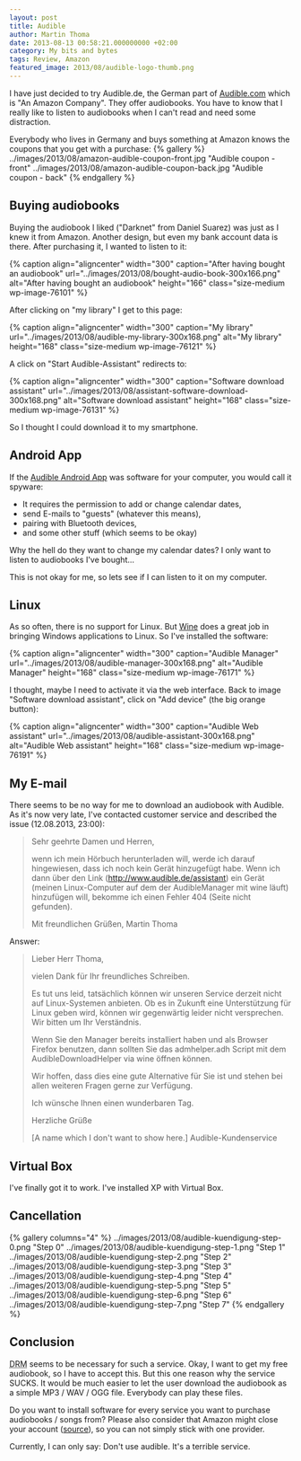 ```yaml
---
layout: post
title: Audible
author: Martin Thoma
date: 2013-08-13 00:58:21.000000000 +02:00
category: My bits and bytes
tags: Review, Amazon
featured_image: 2013/08/audible-logo-thumb.png
---
```

I have just decided to try Audible.de, the German part of <a href="http://en.wikipedia.org/wiki/Audible.com">Audible.com</a> which is "An Amazon Company". They offer audiobooks. You have to know that I really like to listen to audiobooks when I can't read and need some distraction.

Everybody who lives in Germany and buys something at Amazon knows the coupons that you get with a purchase:
{% gallery %}
    ../images/2013/08/amazon-audible-coupon-front.jpg   "Audible coupon - front"
    ../images/2013/08/amazon-audible-coupon-back.jpg    "Audible coupon - back"
{% endgallery %}

<h2>Buying audiobooks</h2>
Buying the audiobook I liked ("Darknet" from Daniel Suarez) was just as I knew it from Amazon. <span class="hint" text="Why the hell do they use another design?">Another design</span>, but even my bank account data is there.
After purchasing it, I wanted to listen to it:

{% caption align="aligncenter" width="300" caption="After having bought an audiobook" url="../images/2013/08/bought-audio-book-300x166.png" alt="After having bought an audiobook"  height="166" class="size-medium wp-image-76101" %}

After clicking on "my library" I get to this page:

{% caption align="aligncenter" width="300" caption="My library" url="../images/2013/08/audible-my-library-300x168.png" alt="My library"  height="168" class="size-medium wp-image-76121" %}

A click on "Start Audible-Assistant" redirects to:

{% caption align="aligncenter" width="300" caption="Software download assistant" url="../images/2013/08/assistant-software-download-300x168.png" alt="Software download assistant"  height="168" class="size-medium wp-image-76131" %}

So I thought I could download it to my smartphone.

<h2>Android App</h2>
If the <a href="https://play.google.com/store/apps/details?id=com.audible.application">Audible Android App</a> was software for your computer, you would call it spyware:

<ul>
  <li>It requires the permission to add or change calendar dates,</li>
  <li>send E-mails to "guests" (whatever this means),</li>
  <li>pairing with Bluetooth devices,</li>
  <li>and some other stuff (which seems to be okay)</li>
</ul>

Why the hell do they want to change my calendar dates? I only want to listen to audiobooks I've bought...

This is not okay for me, so lets see if I can listen to it on my computer.

<h2>Linux</h2>
As so often, there is no support for Linux. But <a href="http://appdb.winehq.org/objectManager.php?sClass=application&iId=1612">Wine</a> does a great job in bringing Windows applications to Linux. So I've installed the software:

{% caption align="aligncenter" width="300" caption="Audible Manager" url="../images/2013/08/audible-manager-300x168.png" alt="Audible Manager"  height="168" class="size-medium wp-image-76171" %}

I thought, maybe I need to activate it via the web interface. Back to image "Software download assistant", click on "Add device" (the big orange button):

{% caption align="aligncenter" width="300" caption="Audible Web assistant" url="../images/2013/08/audible-assistant-300x168.png" alt="Audible Web assistant"  height="168" class="size-medium wp-image-76191" %}

<h2>My E-mail</h2>
There seems to be no way for me to download an audiobook with Audible. As it's now very late, I've contacted customer service and described the issue (12.08.2013, 23:00):

<blockquote>Sehr geehrte Damen und Herren,

wenn ich mein Hörbuch herunterladen will, werde ich darauf hingewiesen, dass ich noch kein Gerät hinzugefügt habe. Wenn ich dann über den Link (http://www.audible.de/assistant) ein Gerät (meinen Linux-Computer auf dem der AudibleManager mit wine läuft) hinzufügen will, bekomme ich einen Fehler 404 (Seite nicht gefunden).

Mit freundlichen Grüßen,
Martin Thoma</blockquote>

Answer:

<blockquote>Lieber Herr Thoma,

vielen Dank für Ihr freundliches Schreiben.


Es tut uns leid, tatsächlich können wir unseren Service derzeit nicht auf Linux-Systemen anbieten. Ob es in Zukunft eine Unterstützung für Linux geben wird, können wir gegenwärtig leider nicht versprechen. Wir bitten um Ihr Verständnis.

Wenn Sie den Manager bereits installiert haben und als Browser Firefox benutzen, dann sollten Sie das admhelper.adh Script mit dem AudibleDownloadHelper via wine öffnen können.

Wir hoffen, dass dies eine gute Alternative für Sie ist und stehen bei allen weiteren Fragen gerne zur Verfügung.


Ich wünsche Ihnen einen wunderbaren Tag.

Herzliche Grüße

[A name which I don't want to show here.]
Audible-Kundenservice</blockquote>

<h2>Virtual Box</h2>
I've finally got it to work. I've installed XP with Virtual Box.

<h2>Cancellation</h2>
{% gallery columns="4" %}
    ../images/2013/08/audible-kuendigung-step-0.png "Step 0"
    ../images/2013/08/audible-kuendigung-step-1.png "Step 1"
    ../images/2013/08/audible-kuendigung-step-2.png "Step 2"
    ../images/2013/08/audible-kuendigung-step-3.png "Step 3"
    ../images/2013/08/audible-kuendigung-step-4.png "Step 4"
    ../images/2013/08/audible-kuendigung-step-5.png "Step 5"
    ../images/2013/08/audible-kuendigung-step-6.png "Step 6"
    ../images/2013/08/audible-kuendigung-step-7.png "Step 7"
{% endgallery %}


<h2>Conclusion</h2>
<abbr title="Digital Rights Management">DRM</abbr> seems to be necessary for such a service. Okay, I want to get my free audiobook, so I have to accept this. But this one reason why the service SUCKS. It would be much easier to let the user download the audiobook as a simple MP3 / WAV / OGG file. Everybody can play these files.

Do you want to install software for every service you want to purchase audiobooks / songs from? Please also consider that Amazon might close your account (<a href="http://www.faz.net/aktuell/finanzen/meine-finanzen/geld-ausgeben/nachrichten/amazon-sperrt-kunden-konten-angst-um-die-retoure-12315430.html">source</a>), so you can not simply stick with one provider.

Currently, I can only say: Don't use audible. It's a terrible service.

